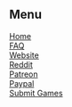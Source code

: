 Menu
----
[Home](https://github.com/the-expanse/SideQuest/wiki) <br>
[FAQ](https://github.com/the-expanse/SideQuest/wiki/FAQ) <br>
[Website](https://sidequestvr.com) <br>
[Reddit](https://www.reddit.com/r/SideQuestVR) <br>
[Patreon](https://www.patreon.com/TheExpanseVR) <br>
[Paypal](https://www.paypal.com/cgi-bin/webscr?cmd=_s-xclick&hosted_button_id=744A6C394Q8JG&source=url) <br>
[Submit Games](https://github.com/the-expanse/SideQuest/wiki/How-To-Submit-Games) <br>
